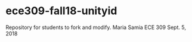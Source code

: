 # ece309-fall18-unityid
Repository for students to fork and modify.
Maria Samia 
ECE 309 
Sept. 5, 2018
